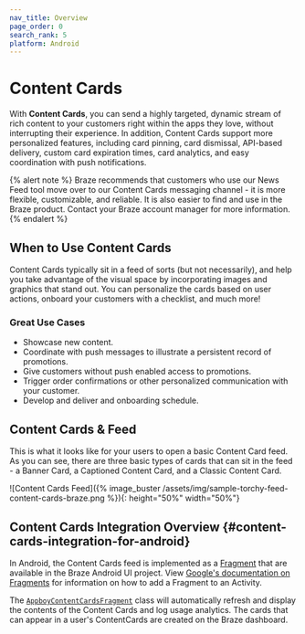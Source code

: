 ```yaml
---
nav_title: Overview
page_order: 0
search_rank: 5
platform: Android
---
```

# Content Cards

 With __Content Cards__, you can send a highly targeted, dynamic stream of rich content to your customers right within the apps they love, without interrupting their experience. In addition, Content Cards support more personalized features, including card pinning, card dismissal, API-based delivery, custom card expiration times, card analytics, and easy coordination with push notifications.

{% alert note %}
Braze recommends that customers who use our News Feed tool move over to our Content Cards messaging channel - it is more flexible, customizable, and reliable. It is also easier to find and use in the Braze product. Contact your Braze account manager for more information.
{% endalert %}

## When to Use Content Cards

 Content Cards typically sit in a feed of sorts (but not necessarily), and help you take advantage of the visual space by incorporating images and graphics that stand out. You can personalize the cards based on user actions, onboard your customers with a checklist, and much more!

### Great Use Cases

- Showcase new content.
- Coordinate with push messages to illustrate a persistent record of promotions.
- Give customers without push enabled access to promotions.
- Trigger order confirmations or other personalized communication with your customer.
- Develop and deliver and onboarding schedule.

## Content Cards & Feed

 This is what it looks like for your users to open a basic Content Card feed. As you can see, there are three basic types of cards that can sit in the feed - a Banner Card, a Captioned Content Card, and a Classic Content Card.

 ![Content Cards Feed]({% image_buster /assets/img/sample-torchy-feed-content-cards-braze.png %}){: height="50%" width="50%"}

## Content Cards Integration Overview {#content-cards-integration-for-android}

 In Android, the Content Cards feed is implemented as a [Fragment][2] that are available in the Braze Android UI project. View [Google's documentation on Fragments][3] for information on how to add a Fragment to an Activity.

 The [`AppboyContentCardsFragment`](3) class will automatically refresh and display the contents of the Content Cards and log usage analytics. The cards that can appear in a user's ContentCards are created on the Braze dashboard.

 [2]: http://developer.android.com/guide/components/fragments.html
 [3]: http://developer.android.com/guide/components/fragments.html#Adding "Android Documentation: Fragments"
 [3]: https://appboy.github.io/appboy-android-sdk/javadocs/com/appboy/ui/AppboyContentCardsFragment.html
